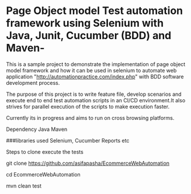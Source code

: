 # Page Object model Test automation framework using Selenium with Java, Junit, Cucumber (BDD) and Maven-
This is a sample project to demonstrate the implementation of page object model framework and how it can be used in selenium to automate web application "http://automationpractice.com/index.php" with BDD software development process.

The purpose of this project is to write feature file, develop scenarios and execute end to end test automation scripts in an CI/CD environment.It also strives for parallel execution of the scripts to make execution faster.

Currently its in progress and aims to run on cross browsing platforms.

Dependency Java Maven

###libraries used Selenium, Cucumber Reports etc

Steps to clone execute the tests

git clone https://github.com/asifapasha/EcommerceWebAutomation

cd EcommerceWebAutomation

mvn clean test



